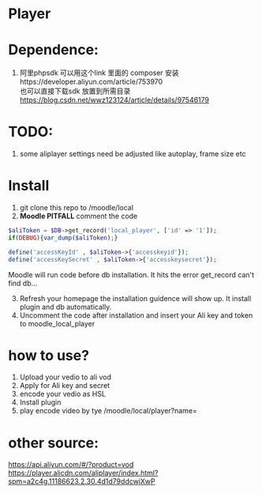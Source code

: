 # Player

# Dependence:
1) 阿里phpsdk 
可以用这个link 里面的 composer 安装https://developer.aliyun.com/article/753970  
也可以直接下载sdk 放置到所需目录 https://blog.csdn.net/wwz123124/article/details/97546179  


# TODO:
1) some aliplayer settings need be adjusted like autoplay, frame size etc



# Install
1) git clone this repo to /moodle/local
2) **Moodle PITFALL** comment the code  
```php
$aliToken = $DB->get_record('local_player', ['id' => '1']);  
if(DEBUG){var_dump($aliToken);}

define('accessKeyId' , $aliToken->{'accesskeyid'});
define('accessKeySecret' , $aliToken->{'accesskeysecret'});
```
Moodle will run code before db installation. It hits the error get_record can't find db...

3) Refresh your homepage the installation guidence will show up. It install plugin and db automatically.
4) Uncomment the code after installation and insert your Ali key and token to moodle_local_player


# how to use?
1) Upload your vedio to ali vod
2) Apply for Ali key and secret
3) encode your vedio as HSL
4) Install plugin
5) play encode video by tye /moodle/local/player?name=<vedio name>


# other source:
https://api.aliyun.com/#/?product=vod  
https://player.alicdn.com/aliplayer/index.html?spm=a2c4g.11186623.2.30.4d1d79ddcwjXwP
